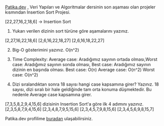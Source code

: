 [Patika.dev](https://www.patika.dev/tr) , Veri Yapıları ve Algoritmalar dersinin son aşaması olan projeler kısmından Insertion Sort Projesi.

[22,27,16,2,18,6] -> Insertion Sort

1) Yukarı verilen dizinin sort türüne göre aşamalarını yazınız.

[2,27,16,22,18,6]
[2,6,16,22,18,27]
[2,6,16,18,22,27]

2) Big-O gösterimini yazınız.
O(n^2)

3) Time Complexity: Average case: Aradığımız sayının ortada olması,Worst case: Aradığımız sayının sonda olması, Best case: Aradığımız sayının dizinin en başında olması.
Best case: O(n)
Average case: O(n^2)
Worst case: O(n^2)

4) Dizi sıralandıktan sonra 18 sayısı hangi case kapsamına girer? Yazınız.
18 sayısı, dizi sıralı bir hale geldiğinde tam orta konuma düşmektedir. Bu nedenle Average case kapsamına girer.

[7,3,5,8,2,9,4,15,6] dizisinin Insertion Sort'a göre ilk 4 adımını yazınız.
[2,3,5,8,7,9,4,15,6]
[2,3,4,8,7,9,5,15,6]
[2,3,4,5,7,9,8,15,6]
[2,3,4,5,6,9,8,15,7]

Patika.dev profilime [buradan](https://app.patika.dev/PourLa) ulaşabilirsiniz.
